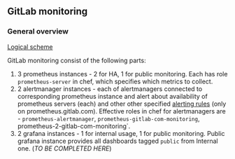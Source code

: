 ## GitLab monitoring

### General overview

[Logical scheme](../img/gitlab-monitoring.png)

GitLab monitoring consist of the following parts:

1. 3 prometheus instances - 2 for HA, 1 for public monitoring. Each has role `prometheus-server` in chef, which specifies which metrics to collect.
1. 2 alertmanager instances - each of alertmanagers connected to corresponding prometheus instance and alert about availability of prometheus servers (each) and other other specified [alerting rules](https://dev.gitlab.org/cookbooks/runbooks/tree/master/alerts) (only on prometheus.gitlab.com). Effective roles in chef for alertmanagers are - `prometheus-alertmanager`, `prometheus-gitlab-com-monitoring`, prometheus-2-gitlab-com-monitoring`.
1. 2 grafana instances - 1 for internal usage, 1 for public monitoring. Public grafana instance provides all dashboards tagged `public` from Internal one. (*TO BE COMPLETED HERE*)
